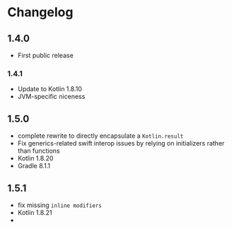 # Changelog

## 1.4.0
 - First public release

### 1.4.1
- Update to Kotlin 1.8.10
- JVM-specific niceness

## 1.5.0
- complete rewrite to directly encapsulate a `Kotlin.result`
- Fix generics-related swift interop issues by relying on initializers rather than functions
- Kotlin 1.8.20
- Gradle 8.1.1

## 1.5.1
- fix missing `inline modifiers`
- Kotlin 1.8.21
- 